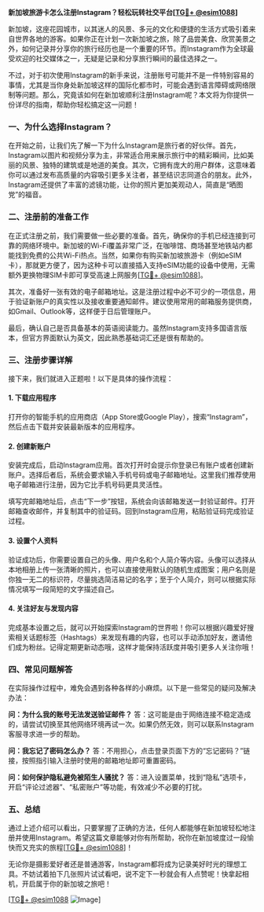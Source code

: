 **新加坡旅游卡怎么注册Instagram？轻松玩转社交平台[[TG💪+ @esim1088](https://t.me/s/esim1088)]**

新加坡，这座花园城市，以其迷人的风景、多元的文化和便捷的生活方式吸引着来自世界各地的游客。如果你正在计划一次新加坡之旅，除了品尝美食、欣赏美景之外，如何记录并分享你的旅行经历也是一个重要的环节。而Instagram作为全球最受欢迎的社交媒体之一，无疑是记录和分享旅行瞬间的最佳选择之一。

不过，对于初次使用Instagram的新手来说，注册账号可能并不是一件特别容易的事情，尤其是当你身处新加坡这样的国际化都市时，可能会遇到语言障碍或网络限制等问题。那么，究竟该如何在新加坡顺利注册Instagram呢？本文将为你提供一份详尽的指南，帮助你轻松搞定这一问题！

### **一、为什么选择Instagram？**
在开始之前，让我们先了解一下为什么Instagram是旅行者的好伙伴。首先，Instagram以图片和视频分享为主，非常适合用来展示旅行中的精彩瞬间，比如美丽的风景、独特的建筑或是地道的美食。其次，它拥有庞大的用户群体，这意味着你可以通过发布高质量的内容吸引更多关注者，甚至结识志同道合的朋友。此外，Instagram还提供了丰富的滤镜功能，让你的照片更加美观动人，简直是“晒图党”的福音。

### **二、注册前的准备工作**
在正式注册之前，我们需要做一些必要的准备。首先，确保你的手机已经连接到可靠的网络环境中。新加坡的Wi-Fi覆盖非常广泛，在咖啡馆、商场甚至地铁站内都能找到免费的公共Wi-Fi热点。当然，如果你有购买新加坡旅游卡（例如eSIM卡），那就更方便了，因为这种卡可以直接插入支持eSIM功能的设备中使用，无需额外更换物理SIM卡即可享受高速上网服务[[TG💪+ @esim1088](https://t.me/s/esim1088)]。

其次，准备好一张有效的电子邮箱地址。这是注册过程中必不可少的一项信息，用于验证新账户的真实性以及接收重要通知邮件。建议使用常用的邮箱服务提供商，如Gmail、Outlook等，这样便于日后管理账户。

最后，确认自己是否具备基本的英语阅读能力。虽然Instagram支持多国语言版本，但官方界面默认为英文，因此熟悉基础词汇还是很有帮助的。

### **三、注册步骤详解**
接下来，我们就进入正题啦！以下是具体的操作流程：

#### **1. 下载应用程序**
打开你的智能手机的应用商店（App Store或Google Play），搜索“Instagram”，然后点击下载并安装最新版本的应用程序。

#### **2. 创建新账户**
安装完成后，启动Instagram应用。首次打开时会提示你登录已有账户或者创建新账户。选择后者后，系统会要求输入手机号码或电子邮箱地址。这里我们推荐使用电子邮箱进行注册，因为它比手机号码更具灵活性。

填写完邮箱地址后，点击“下一步”按钮，系统会向该邮箱发送一封验证邮件。打开邮箱查收邮件，并复制其中的验证码。回到Instagram应用，粘贴验证码完成验证过程。

#### **3. 设置个人资料**
验证成功后，你需要设置自己的头像、用户名和个人简介等内容。头像可以选择从本地相册上传一张清晰的照片，也可以直接使用默认的随机生成图案；用户名则是你独一无二的标识符，尽量挑选简洁易记的名字；至于个人简介，则可以根据实际情况填写一段简短的文字描述自己。

#### **4. 关注好友与发现内容**
完成基本设置之后，就可以开始探索Instagram的世界啦！你可以根据兴趣爱好搜索相关话题标签（Hashtags）来发现有趣的内容，也可以手动添加好友，邀请他们成为粉丝。记得定期更新动态哦，这样才能保持活跃度并吸引更多人关注你哦！

### **四、常见问题解答**
在实际操作过程中，难免会遇到各种各样的小麻烦。以下是一些常见的疑问及解决办法：

**问：为什么我的账号无法发送验证邮件？**
答：这可能是由于网络连接不稳定造成的，请尝试切换至其他网络环境再试一次。如果仍然无效，则可以联系Instagram客服寻求进一步的帮助。

**问：我忘记了密码怎么办？**
答：不用担心，点击登录页面下方的“忘记密码？”链接，按照指引输入注册时使用的邮箱地址即可重置密码。

**问：如何保护隐私避免被陌生人骚扰？**
答：进入设置菜单，找到“隐私”选项卡，开启“评论过滤器”、“私密账户”等功能，有效减少不必要的打扰。

### **五、总结**
通过上述介绍可以看出，只要掌握了正确的方法，任何人都能够在新加坡轻松地注册并使用Instagram。希望这篇文章能够对你有所帮助，祝你在新加坡度过一段愉快而又充实的旅程[[TG💪+ @esim1088](https://t.me/s/esim1088)]！

无论你是摄影爱好者还是普通游客，Instagram都将成为记录美好时光的理想工具。不妨试着拍下几张照片试试看吧，说不定下一秒就会有人点赞呢！快拿起相机，开启属于你的新加坡之旅吧！

[[TG💪+ @esim1088](https://t.me/s/esim1088) ![Image](https://i.postimg.cc/4NQfJmqS/Snipaste-2025-05-13-00-14-12.png)]